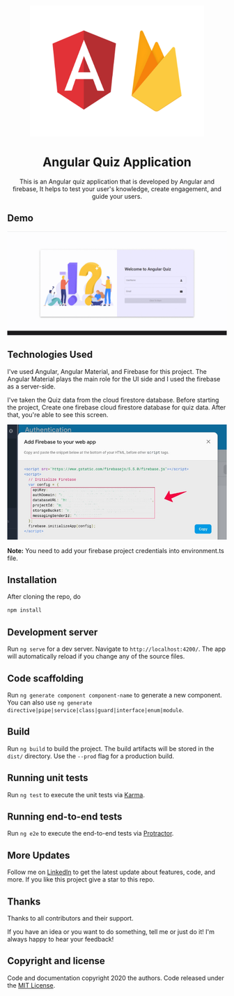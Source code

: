 <p align="center">
    <img src="https://raw.githubusercontent.com/Manojkumar8497/Angular-Quiz-App/master/src/assets/img/angular_firebase.png" alt="Logo" width=400 height=300>

  <h1 align="center">Angular Quiz Application</h1>
  <p align="center">This is an Angular quiz application that is developed by Angular and firebase, It helps to test your user's knowledge, create engagement, and guide your users.</p>
</p>

## Demo

<p align="center">
  <img src="https://raw.githubusercontent.com/Manojkumar8497/Angular-Quiz-App/master/src/assets/img/Demo.gif"/>
</p>

## Technologies Used

I've used Angular, Angular Material, and Firebase for this project. The Angular Material plays the main role for the UI side and I used the firebase as a server-side. 

I've taken the Quiz data from the cloud firestore database. Before starting the project, Create one firebase cloud firestore database for quiz data. After that, you're able to see this screen.

<p align="center">
  <img src="https://raw.githubusercontent.com/Manojkumar8497/Angular-Quiz-App/master/src/assets/img/creds-firebase.jpg"/>
</p>

<b>Note:</b> You need to add your firebase project credentials into environment.ts file.

## Installation

After cloning the repo, do
```bash
npm install
```

## Development server

Run `ng serve` for a dev server. Navigate to `http://localhost:4200/`. The app will automatically reload if you change any of the source files.

## Code scaffolding

Run `ng generate component component-name` to generate a new component. You can also use `ng generate directive|pipe|service|class|guard|interface|enum|module`.

## Build

Run `ng build` to build the project. The build artifacts will be stored in the `dist/` directory. Use the `--prod` flag for a production build.

## Running unit tests

Run `ng test` to execute the unit tests via [Karma](https://karma-runner.github.io).

## Running end-to-end tests

Run `ng e2e` to execute the end-to-end tests via [Protractor](http://www.protractortest.org/).

## More Updates

Follow me on [LinkedIn](https://www.linkedin.com/in/manoj-m8497/) to get the latest update about features, code, and more. If you like this project give a star to this repo.

## Thanks

Thanks to all contributors and their support.

If you have an idea or you want to do something, tell me or just do it!
I'm always happy to hear your feedback!

## Copyright and license

Code and documentation copyright 2020 the authors. Code released under the [MIT License](https://github.com/Manojkumar8497/Simple-JS-Quiz-App/blob/master/LICENSE).
